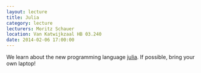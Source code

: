```yaml
---
layout: lecture
title: Julia
category: lecture
lecturers: Moritz Schauer
location: Van Katwijkzaal HB 03.240
date: 2014-02-06 17:00:00
---
```


We learn about the new programming language [julia]. If possible, bring your own laptop!

[julia]: http://julialang.org
